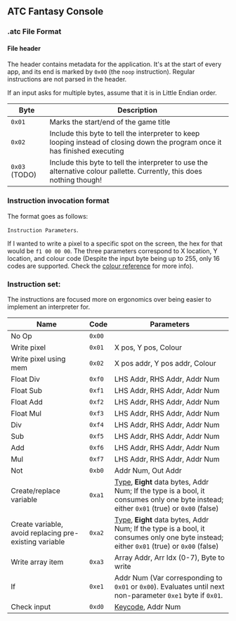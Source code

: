 ## ATC Fantasy Console

### .atc File Format

#### File header

The header contains metadata for the application. It's at the start of every app, and its end is marked by `0x00` (the `noop` instruction). Regular instructions are not parsed in the header.

If an input asks for multiple bytes, assume that it is in Little Endian order.

| Byte | Description |
|--    | --                                           |
|`0x01`| Marks the start/end of the game title        |
|`0x02`| Include this byte to tell the interpreter to keep looping instead of closing down the program once it has finished executing |
| `0x03` (TODO) | Include this byte to tell the interpreter to use the alternative colour pallette. Currently, this does nothing though! |

### Instruction invocation format

The format goes as follows:

`Instruction Parameters`.

If I wanted to write a pixel to a specific spot on the screen, the hex for that would be `f1 00 00 00`. The three parameters correspond to X location, Y location, and colour code (Despite the input byte being up to 255, only 16 codes are supported. Check the [colour reference](colour_code.md) for more info).

### Instruction set:

The instructions are focused more on ergonomics over being easier to implement an interpreter for.

| Name | Code | Parameters
| -- | -- | -- |
| No Op | `0x00` | |
| Write pixel | `0x01` | X pos, Y pos, Colour |
| Write pixel using mem | `0x02` | X pos addr, Y pos addr, Colour |
| Float Div | `0xf0` | LHS Addr, RHS Addr, Addr Num |
| Float Sub | `0xf1` | LHS Addr, RHS Addr, Addr Num |
| Float Add | `0xf2` | LHS Addr, RHS Addr, Addr Num |
| Float Mul | `0xf3` | LHS Addr, RHS Addr, Addr Num |
| Div | `0xf4` | LHS Addr, RHS Addr, Addr Num |
| Sub | `0xf5` | LHS Addr, RHS Addr, Addr Num |
| Add | `0xf6` | LHS Addr, RHS Addr, Addr Num |
| Mul | `0xf7` | LHS Addr, RHS Addr, Addr Num |
| Not | `0xb0` | Addr Num, Out Addr |
| Create/replace variable | `0xa1` | [Type](type_code.md), **Eight** data bytes, Addr Num; If the type is a bool, it consumes only one byte instead; either `0x01` (true) or `0x00` (false) |
| Create variable, avoid replacing pre-existing variable | `0xa2` | [Type](type_code.md), **Eight** data bytes, Addr Num; If the type is a bool, it consumes only one byte instead; either `0x01` (true) or `0x00` (false) |
| Write array item | `0xa3` | Array Addr, Arr Idx (0-7), Byte to write |
| If | `0xe1` | Addr Num (Var corresponding to `0x01` or `0x00`). Evaluates until next non-parameter `0xe1` byte if `0x01`. |
| Check input | `0xd0` | [Keycode](key_code.md), Addr Num |